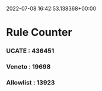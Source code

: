2022-07-08 16:42:53.138368+00:00
# Rule Counter 
 ### UCATE : 436451

 ### Veneto : 19698

 ### Allowlist : 13923